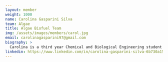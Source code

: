 ```yaml
---
layout: member
weight: 1000
name: Carolina Gasparini Silva
team: Algae
title: Algae Biofuel Team
img: /assets/images/members/carol.jpg
email: carolinagasparini97@gmail.com
biography: >
  Carolina is a third year Chemical and Biological Engineering student in the University of British Columbia. She is passionate about solving real world problems. She is interested in the fields of tissue engineering and green energy, which she hopes to use as a tool to shape the world and improve it.
linkedin: https://www.linkedin.com/in/carolina-gasparini-silva-6b730a153/
---
```

